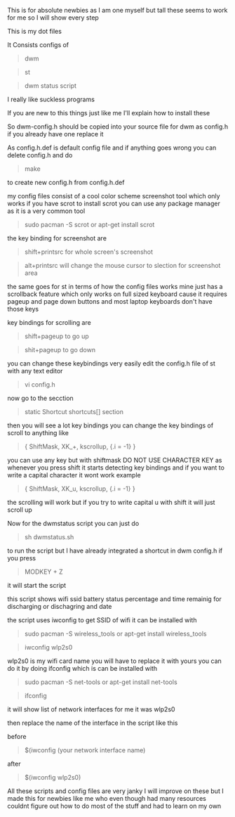 This is for absolute newbies as I am one myself but tall these seems to work for me so I will show every step

This is my dot files

It Consists configs of
>dwm


>st


>dwm status script


I really like suckless programs

If you are new to this things just like me I'll explain how to install these

So dwm-config.h should be copied into your source file for dwm as config.h if you already have one replace it 

As config.h.def is default config file and if anything goes wrong you can delete config.h and do

>make

to create new config.h from config.h.def

my config files consist of a cool color scheme screenshot tool which only works if you have scrot
to install scrot you can use any package manager as it is a very common tool 
>sudo pacman -S scrot or apt-get install scrot

the key binding for screenshot are 
>shift+printsrc for whole screen's screenshot


>alt+printsrc will change the mouse cursor to slection for screenshot area

the same goes for st in terms of how the config files works mine just has a scrollback feature which only works on full sized  keyboard cause it requires pageup and page down buttons and most laptop keyboards don't have those keys

key bindings for scrolling are 
>shift+pageup to go up


>shit+pageup to go down

you can change these keybindings very easily edit the config.h file of st with any text editor
>vi config.h

now go to the secction
>static Shortcut shortcuts[] section

then you will see a lot key bindings you can change the key bindings of scroll to anything like 
>{ ShiftMask,            XK_+,     kscrollup,      {.i = -1} }

you can use any key but with shiftmask DO NOT USE CHARACTER KEY as whenever you press shift it starts detecting key bindings and if you want to write a capital character it wont work example
>{ ShiftMask,            XK_u,     kscrollup,      {.i = -1} }

the scrolling will work but if you try to write capital u with shift it will just scroll up 

Now for the dwmstatus script you can just do 
>sh dwmstatus.sh

to run the script but I have already integrated a shortcut in dwm config.h if you press
>MODKEY + Z

it will start the script


this script shows wifi ssid battery status percentage and time remainig for discharging or dischagring and date

the script uses iwconfig to get SSID of wifi it can be installed with

>sudo pacman -S wireless_tools or apt-get install wireless_tools

>iwconfig wlp2s0

wlp2s0 is my wifi card name you will have to replace it with yours you can do it by doing ifconfig which is can be installed with 

>sudo pacman -S net-tools or apt-get install net-tools

>ifconfig 

it will show list of network interfaces for me it was wlp2s0

then replace the name of the interface in the script like this 

before
>$(iwconfig (your network interface name)

after
>$(iwconfig wlp2s0)


All these scripts and config files are very janky I will improve on these but I made this for newbies like me  who even though had many resources couldnt figure out how to do most of the stuff and had to learn on my own
